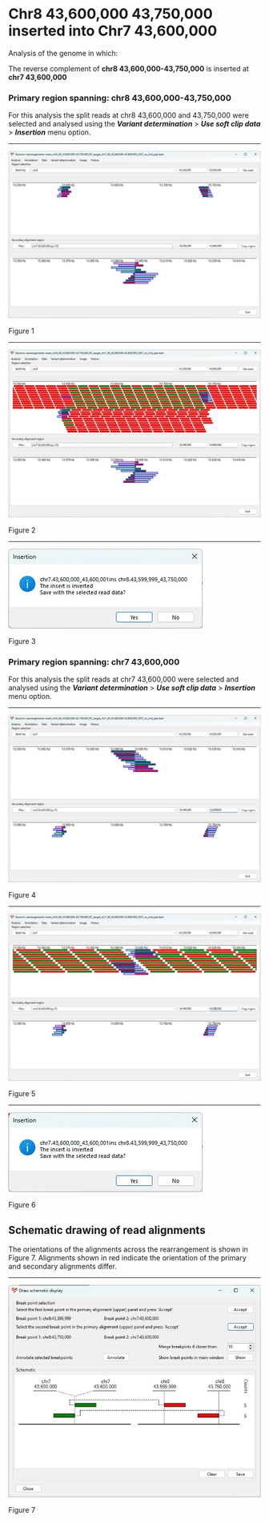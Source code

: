 # Chr8 43,600,000 43,750,000  inserted into Chr7 43,600,000

Analysis of the genome in which: 

The reverse complement of **chr8 43,600,000-43,750,000** is inserted at **chr7 43,600,000**

### Primary region spanning: chr8 43,600,000-43,750,000 

For this analysis the split reads at chr8 43,600,000 and 43,750,000 were selected and analysed using the ___Variant determination___ > ___Use soft clip data___ > ___Insertion___ menu option.<hr />

![image](images/insert_chr8_60_43,600,000-43,750,000_RC_target_chr7_60_43,600,000-43,600,000_ONT_no_2nd_pair_1.jpg)

Figure 1

<hr />

![image](images/insert_chr8_60_43,600,000-43,750,000_RC_target_chr7_60_43,600,000-43,600,000_ONT_no_2nd_pair_1_all.jpg)

Figure 2

<hr />

![image](images/insert_chr8_60_43,600,000-43,750,000_RC_target_chr7_60_43,600,000-43,600,000_ONT_no_2nd_pair_1_results.jpg)

Figure 3

### Primary region spanning: chr7 43,600,000 

For this analysis the split reads at chr7 43,600,000 were selected and analysed using the ___Variant determination___ > ___Use soft clip data___ > ___Insertion___ menu option.<hr />

![image](images/insert_chr8_60_43,600,000-43,750,000_RC_target_chr7_60_43,600,000-43,600,000_ONT_no_2nd_pair_2.jpg)

Figure 4

<hr />

![image](images/insert_chr8_60_43,600,000-43,750,000_RC_target_chr7_60_43,600,000-43,600,000_ONT_no_2nd_pair_2_all.jpg)

Figure 5

<hr />

![image](images/insert_chr8_60_43,600,000-43,750,000_RC_target_chr7_60_43,600,000-43,600,000_ONT_no_2nd_pair_2_results.jpg)

Figure 6

## Schematic drawing of read alignments

The orientations of the alignments across the rearrangement is shown in Figure 7. Alignments shown in red indicate the orientation of the primary and secondary alignments differ.

<hr />

![image](images/insert_chr8_60_43,600,000-43,750,000_RC_target_chr7_60_43,600,000-43,600,000_ONT_no_2nd_pair.jpg)

Figure 7